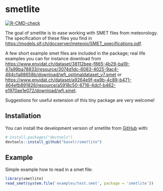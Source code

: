 
# smetlite

<!-- badges: start -->
[![R-CMD-check](https://github.com/baselr/smetlite/actions/workflows/R-CMD-check.yaml/badge.svg)](https://github.com/baselr/smetlite/actions/workflows/R-CMD-check.yaml)
<!-- badges: end -->

The goal of smetlite is to ease working with SMET files from meteorology.
The specification of these files you find in
https://models.slf.ch/docserver/meteoio/SMET_specifications.pdf.

A few short example smet files are included in the package;
real life examples you can for instance download from 
https://www.envidat.ch/dataset/38112bee-f865-4b29-ba19-47a99ba78833/resource/3074d1dc-6083-4025-9ac4-484cfa88658b/download/wfj_optimaldataset_v7.smet
or https://www.envidat.ch/dataset/a9264e9f-ea9b-4c89-b471-464efb891826/resource/a5918c50-6716-4dcf-b462-e1970ae1e072/download/wfj.smet.

Suggestions for useful extension of this tiny package are very welcome!

## Installation

You can install the development version of smetlite from [GitHub](https://github.com/) with:

``` r
# install.packages("devtools")
devtools::install_github("baselr/smetlite")
```

## Example

Simple example how to read in a smet file:

``` r
library(smetlite)
read_smet(system.file('examples/test.smet', package = 'smetlite'))
```
